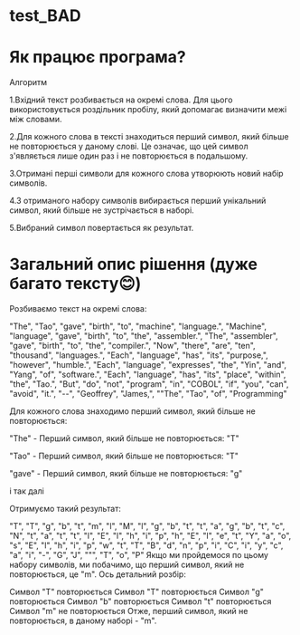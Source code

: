 # test_BAD
# Як працює програма?
Алгоритм

1.Вхідний текст розбивається на окремі слова. Для цього використовується роздільник пробілу, який допомагає визначити межі між словами.

2.Для кожного слова в тексті знаходиться перший символ, який більше не повторюється у даному слові. Це означає, що цей символ з'являється лише один раз і не повторюється в подальшому.

3.Отримані перші символи для кожного слова утворюють новий набір символів.

4.З отриманого набору символів вибирається перший унікальний символ, який більше не зустрічається в наборі.

5.Вибраний символ повертається як результат.

# Загальний опис рішення (дуже багато тексту😊)
Розбиваємо текст на окремі слова:

"The", "Tao", "gave", "birth", "to", "machine", "language.", "Machine", "language", "gave", "birth",
"to", "the", "assembler.", "The", "assembler", "gave", "birth", "to", "the", "compiler.", "Now", "there", "are", "ten",
"thousand", "languages.", "Each", "language", "has", "its", "purpose,", "however", "humble.", "Each", "language",
"expresses", "the", "Yin", "and", "Yang", "of", "software.", "Each", "language", "has", "its", "place", "within", "the", "Tao.",
"But", "do", "not", "program", "in", "COBOL", "if", "you", "can", "avoid", "it.", "--", "Geoffrey", "James,", ""The", "Tao", "of", "Programming"

Для кожного слова знаходимо перший символ, який більше не повторюється:

"The" - Перший символ, який більше не повторюється: "T"

"Tao" - Перший символ, який більше не повторюється: "T"

"gave" - Перший символ, який більше не повторюється: "g"

і так далі

Отримуємо такий результат:

"T", "T", "g", "b", "t", "m", "l", "M", "l", "g", "b", "t", "t", "a", "g", "b", "t", "c", "N", "t", "a", "t", "t", "l",
"E", "l", "h", "i", "p", "h", "E", "l", "e", "t", "Y", "a", "o", "s", "E", "l", "h", "i", "p", "w", "t", "T", "B", "d", "n",
"p", "i", "C", "i", "y", "c", "a", "i", "-", "G", "J", """, "T", "o", "P"
Якщо ми пройдемося по цьому набору символів, ми побачимо, що перший символ, який не повторюється, це "m". Ось детальний розбір:

Символ "T" повторюється
Символ "T" повторюється
Символ "g" повторюється
Символ "b" повторюється
Символ "t" повторюється
Символ "m" не повторюється
Отже, перший символ, який не повторюється, в даному наборі - "m".
